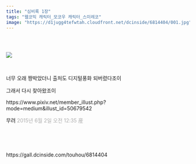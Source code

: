 ```yaml
---
title: "심비록 1장"
tags: "웹코믹 캐릭터_모코우 캐릭터_스미레코"
image: "https://d1jugg4tefwtah.cloudfront.net/dcinside/6814404/001.jpg"
---
```

<div class="article">
<div style="overflow:hidden;">
<p><br/></p><p style="text-align: left;"><img src="{{ site.imgserver11 }}/dcinside/6814404/001.jpg"/></p><p style="text-align: left;"><br/></p><p style="text-align: left;">너무 오래 짱박았더니 출처도 디지털풍화 되버렸다조이</p><p>그래서 다시 찾아왔조이<br/></p><p>https://www.pixiv.net/member_illust.php?mode=medium&amp;illust_id=50679542<br/></p><p>무려 <span style="color: rgb(173, 173, 173); font-family: system-ui, -apple-system, ">2015년 6월 2일 오전 12:35 産</span></p><p><br/></p> </div></div>
<br/>
<p id="refer">https://gall.dcinside.com/touhou/6814404</p>
<br/>

